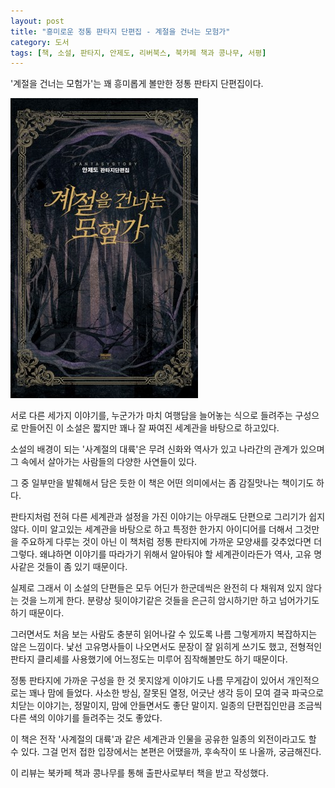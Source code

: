 ```yaml
---
layout: post
title: "흥미로운 정통 판타지 단편집 - 계절을 건너는 모험가"
category: 도서
tags: [책, 소설, 판타지, 안제도, 리버북스, 북카페 책과 콩나무, 서평]
---
```


'계절을 건너는 모험가'는
꽤 흥미롭게 볼만한 정통 판타지 단편집이다.

![표지](/images/adventurer-through-the-seasons-book-h480.jpg)

서로 다른 세가지 이야기를,
누군가가 마치 여행담을 늘어놓는 식으로 들려주는 구성으로 만들어진 이 소설은
짧지만 꽤나 잘 짜여진 세계관을 바탕으로 하고있다.

소설의 배경이 되는 '사계절의 대륙'은
무려 신화와 역사가 있고
나라간의 관계가 있으며
그 속에서 살아가는 사람들의 다양한 사연들이 있다.

그 중 일부만을 발췌해서 담은 듯한 이 책은
어떤 의미에서는 좀 감질맛나는 책이기도 하다.

판타지처럼 전혀 다른 세계관과 설정을 가진 이야기는
아무래도 단편으로 그리기가 쉽지 않다.
이미 알고있는 세계관을 바탕으로 하고
특정한 한가지 아이디어를 더해서
그것만을 주요하게 다루는 것이 아닌
이 책처럼 정통 판타지에 가까운 모양새를 갖추었다면 더 그렇다.
왜냐하면 이야기를 따라가기 위해서 알아둬야 할
세계관이라든가 역사, 고유 명사같은 것들이 좀 있기 때문이다.

실제로 그래서 이 소설의 단편들은 모두 어딘가 한군데씩은
완전히 다 채워져 있지 않다는 것을 느끼게 한다.
분량상 뒷이야기같은 것들을 은근히 암시하기만 하고 넘어가기도 하기 때문이다.

그러면서도 처음 보는 사람도 충분히 읽어나갈 수 있도록
나름 그렇게까지 복잡하지는 않은 느낌이다.
낯선 고유명사들이 나오면서도 문장이 잘 읽히게 쓰기도 했고,
전형적인 판타지 클리셰를 사용했기에
어느정도는 미루어 짐작해볼만도 하기 때문이다.

정통 판타지에 가까운 구성을 한 것 못지않게
이야기도 나름 무게감이 있어서 개인적으로는 꽤나 맘에 들었다.
사소한 방심, 잘못된 열정, 어긋난 생각 등이 모여
결국 파국으로 치닫는 이야기는, 정말이지, 맘에 안들면서도 좋단 말이지.
일종의 단편집인만큼 조금씩 다른 색의 이야기를 들려주는 것도 좋았다.

이 책은 전작 '사계절의 대륙'과 같은 세계관과 인물을 공유한 일종의 외전이라고도 할 수 있다.
그걸 먼저 접한 입장에서는
본편은 어땠을까,
후속작이 또 나올까,
궁금해진다.



<div class="im im-info">
이 리뷰는 북카페 책과 콩나무를 통해 출판사로부터 책을 받고 작성했다.
</div>
